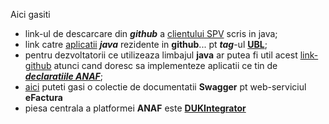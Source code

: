 Aici gasiti 

- link-ul de descarcare din ***github*** a [clientului SPV](https://github.com/MfpAnaf/ClientSPV) scris in java;
- link catre [aplicatii](https://github.com/radubalanpro) ***java*** rezidente in **github**... pt ***tag***-ul [**UBL**](https://github.com/topics/ubl?l=java);
- pentru dezvoltatorii ce utilizeaza limbajul **java** ar putea fi util acest [link-github](https://github.com/IncrementalCommunity/declaratii-anaf/tree/master) atunci cand doresc sa implementeze aplicatii ce tin de [***declaratiile ANAF***](https://github.com/IncrementalCommunity/declaratii-anaf);
- [aici](https://www.reddit.com/r/programare/comments/18c3bg8/implementare_serviciu_efactura/) puteti gasi o colectie de documentatii **Swagger** pt web-serviciul **eFactura**
- piesa centrala a platformei **ANAF** este [**DUKIntegrator**](https://static.anaf.ro/static/DUKIntegrator/DUKIntegrator.htm)
